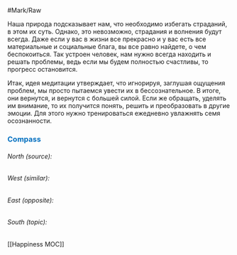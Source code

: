  #Mark/Raw 
 
Наша природа подсказывает нам, что необходимо избегать страданий, в этом их суть. Однако, это невозможно, страдания и волнения будут всегда. Даже если у вас в жизни все прекрасно и у вас есть все материальные и социальные блага, вы все равно найдете, о чем беспокоиться. Так устроен человек, нам нужно всегда находить и решать проблемы, ведь если мы будем полностью счастливы, то прогресс остановится.

Итак, идея медитации утверждает, что игнорируя, заглушая ощущения проблем, мы просто пытаемся увести их в бессознательное. В итоге, они вернутся, и вернутся с большей силой. Если же обращать, уделять им внимание, то их получится понять, решить и преобразовать в другие эмоции. Для этого нужно тренироваться ежедневно увлажнять семя осознанности.




### <span style="color:#0070c0">Compass</span>
###### North (source):


###### West (similar):


###### East (opposite):


###### South (topic):
[[Happiness MOC]]
